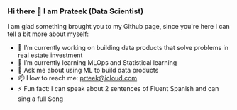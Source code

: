 ### Hi there 👋 I am Prateek (Data Scientist)

<!--
**prteek/prteek** is a ✨ _special_ ✨ repository because its `README.md` (this file) appears on your GitHub profile.
-->
I am glad something brought you to my Github page, since you're here I can tell a bit more about myself:

- 🔭 I’m currently working on building data products that solve problems in real estate investment
- 🌱 I’m currently learning MLOps and Statistical learning
- 💬 Ask me about using ML to build data products
- 📫 How to reach me: prteek@icloud.com
- ⚡ Fun fact: I can speak about 2 sentences of Fluent Spanish and can sing a full Song 

